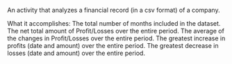 An activity that analyzes a financial record (in a csv format) of a company.

What it accomplishes:
The total number of months included in the dataset.
The net total amount of Profit/Losses over the entire period.
The average of the changes in Profit/Losses over the entire period.
The greatest increase in profits (date and amount) over the entire period.
The greatest decrease in losses (date and amount) over the entire period.

